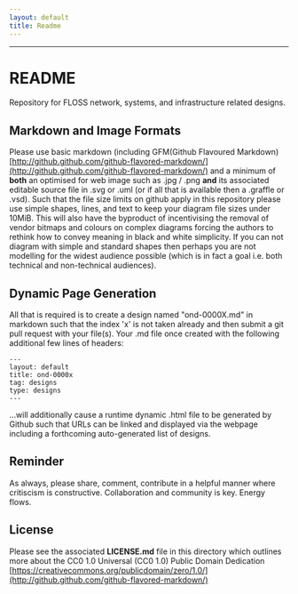 ```yaml
---
layout: default
title: Readme
---
```


---

# README

Repository for FLOSS network, systems, and infrastructure related designs. 

## Markdown and Image Formats

Please use basic markdown (including GFM(Github Flavoured Markdown) [http://github.github.com/github-flavored-markdown/](http://github.github.com/github-flavored-markdown/) and a minimum of **both** an optimised for web image such as .jpg / .png **and** its associated editable source file in .svg or .uml (or if all that is available then a .graffle or .vsd). Such that the file size limits on github apply in this repository please use simple shapes, lines, and text to keep your diagram file sizes under 10MiB. This will also have the byproduct of incentivising the removal of vendor bitmaps and colours on complex diagrams forcing the authors to rethink how to convey meaning in black and white simplicity. If you can not diagram with simple and standard shapes then perhaps you are not modelling for the widest audience possible (which is in fact a goal i.e. both technical and non-technical audiences).

## Dynamic Page Generation

All that is required is to create a design named "ond-0000X.md" in markdown such that the index 'x' is not taken already and then submit a git pull request with your file(s). Your .md file once created with the following additional few lines of headers:

    --- 
    layout: default 
    title: ond-0000x
    tag: designs
    type: designs
    ---

...will additionally cause a runtime dynamic .html file to be generated by Github such that URLs can be linked and displayed via the webpage including a forthcoming auto-generated list of designs.


## Reminder

As always, please share, comment, contribute in a helpful manner where critiscism is constructive. Collaboration and community is key. Energy flows.

## License 

Please see the associated __LICENSE.md__ file in this directory which outlines more about the CC0 1.0 Universal (CC0 1.0) 
Public Domain Dedication [https://creativecommons.org/publicdomain/zero/1.0/](http://github.github.com/github-flavored-markdown/)
